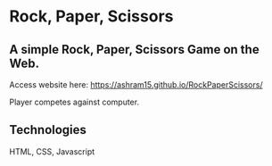 # Rock, Paper, Scissors 
## A simple Rock, Paper, Scissors Game on the Web. 

Access website here: https://ashram15.github.io/RockPaperScissors/

Player competes against computer. 

## Technologies
HTML, CSS, Javascript